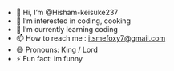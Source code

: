 - 👋 Hi, I’m @Hisham-keisuke237
- 👀 I’m interested in coding, cooking
- 🌱 I’m currently learning coding
- 📫 How to reach me : itsmefoxy7@gmail.com
- 😄 Pronouns: King / Lord
- ⚡ Fun fact: im funny

<!---
Hisham-keisuke237/Hisham-keisuke237 is a ✨ special ✨ repository because its `README.md` (this file) appears on your GitHub profile.
You can click the Preview link to take a look at your changes.
--->
